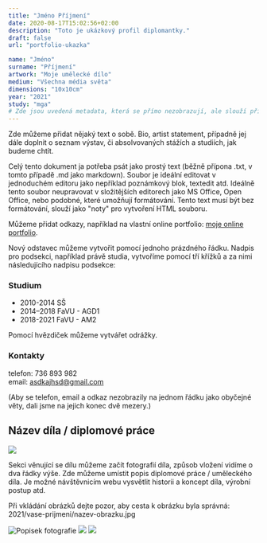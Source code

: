 ```yaml
---
title: "Jméno Příjmení"
date: 2020-08-17T15:02:56+02:00
description: "Toto je ukázkový profil diplomantky."
draft: false
url: "portfolio-ukazka"

name: "Jméno"
surname: "Příjmení"
artwork: "Moje umělecké dílo"
medium: "Všechna média světa"
dimensions: "10x10cm"
year: "2021"
study: "mga"
# Zde jsou uvedená metadata, která se přímo nezobrazují, ale slouží při generování webu - tagů pro Facebook a Twitter, atd.
---
```


Zde můžeme přidat nějaký text o sobě.
Bio, artist statement, případně jej dále doplnit o seznam výstav, či absolvovaných stážích a studiích, jak budeme chtít.

Celý tento dokument ja potřeba psát jako prostý text (běžně přípona .txt, v tomto případě .md jako markdown).
Soubor je ideální editovat v jednoduchém editoru jako nepříklad poznámkový blok, textedit atd.
Ideálně tento soubor neupravovat v složitějších editorech jako MS Office, Open Office, nebo podobné, které umožňují formátování.
Tento text musí být bez formátování, slouží jako "noty" pro vytvoření HTML souboru.

Můžeme přidat odkazy, například na vlastní online portfolio: [moje online portfolio](http://hernimedia.ffa.vutbr.cz/studentstvo/marek-andrysek/).

Nový odstavec můžeme vytvořit pomocí jednoho prázdného řádku.
Nadpis pro podsekci, například právě studia, vytvoříme pomocí tří křížků a za nimi následujícího nadpisu podsekce:

### Studium
* 2010-2014 SŠ
* 2014–2018 FaVU - AGD1
* 2018-2021 FaVU - AM2

Pomocí hvězdiček můžeme vytvářet odrážky.

### Kontakty

telefon: 736 893 982  
email: asdkajhsd@gmail.com  

(Aby se telefon, email a odkaz nezobrazily na jednom řádku jako obyčejné věty, dali jsme na jejich konec dvě mezery.)

## Název díla / diplomové práce

![](/2021/prijmeni/1.jpg)

Sekci věnující se dílu můžeme začít fotografií díla, způsob vložení vidíme o dva řádky výše.
Zde můžeme umístit popis diplomové práce / uměleckého díla.
Je možné návštěvnicím webu vysvětlit historii a koncept díla, výrobní postup atd.

Při vkládání obrázků dejte pozor, aby cesta k obrázku byla správná:  
2021/vase-prijmeni/nazev-obrazku.jpg

![Popisek fotografie](/2021/prijmeni/2.jpg)
![](/2021/prijmeni/3.jpg)
![](/2021/prijmeni/4.jpg)
